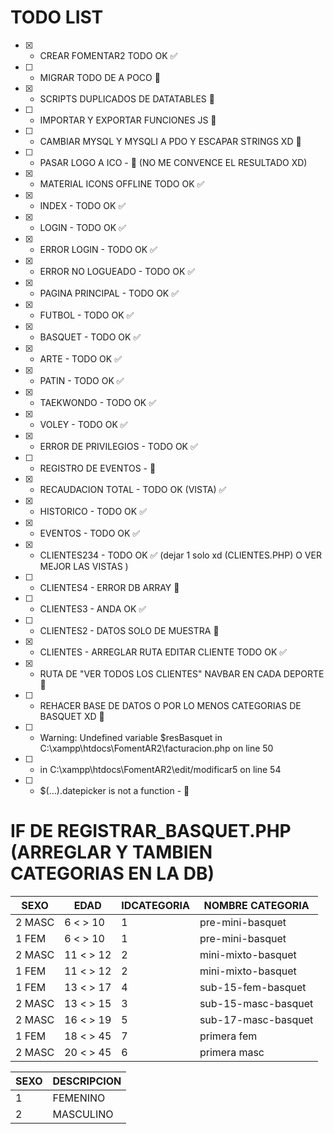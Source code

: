# TODO LIST

- [x] - CREAR FOMENTAR2 TODO OK ✅
- [ ] - MIGRAR TODO DE A POCO 🚧
- [x] - SCRIPTS DUPLICADOS DE DATATABLES 🚧
- [ ] - IMPORTAR Y EXPORTAR FUNCIONES JS 🚧
- [ ] - CAMBIAR MYSQL Y MYSQLI A PDO Y ESCAPAR STRINGS XD 🚧
- [ ] - PASAR LOGO A ICO - 🚧 (NO ME CONVENCE EL RESULTADO XD)
- [x] - MATERIAL ICONS OFFLINE TODO OK ✅
- [x] - INDEX - TODO OK ✅
- [x] - LOGIN - TODO OK ✅
- [x] - ERROR LOGIN - TODO OK ✅
- [x] - ERROR NO LOGUEADO - TODO OK ✅
- [x] - PAGINA PRINCIPAL - TODO OK ✅
- [x] - FUTBOL - TODO OK ✅
- [x] - BASQUET - TODO OK ✅
- [x] - ARTE - TODO OK ✅
- [x] - PATIN - TODO OK ✅
- [x] - TAEKWONDO - TODO OK ✅
- [x] - VOLEY - TODO OK ✅
- [x] - ERROR DE PRIVILEGIOS - TODO OK ✅
- [ ] - REGISTRO DE EVENTOS - 🚧
- [x] - RECAUDACION TOTAL - TODO OK (VISTA) ✅
- [x] - HISTORICO - TODO OK ✅
- [x] - EVENTOS - TODO OK ✅
- [x] - CLIENTES234 - TODO OK ✅ (dejar 1 solo xd (CLIENTES.PHP) O VER MEJOR LAS VISTAS )
- [ ] - CLIENTES4 - ERROR DB ARRAY 🚧
- [ ] - CLIENTES3 - ANDA OK ✅
- [ ] - CLIENTES2 - DATOS SOLO DE MUESTRA 🚧
- [x] - CLIENTES - ARREGLAR RUTA EDITAR CLIENTE TODO OK ✅
- [x] - RUTA DE "VER TODOS LOS CLIENTES" NAVBAR EN CADA DEPORTE 🚧
- [ ] - REHACER BASE DE DATOS O POR LO MENOS CATEGORIAS DE BASQUET XD 🚧

- [ ] - Warning: Undefined variable $resBasquet in C:\xampp\htdocs\FomentAR2\facturacion.php on line 50
- [ ] - in C:\xampp\htdocs\FomentAR2\edit/modificar5 on line 54
- [ ] - $(...).datepicker is not a function - 🚧

# IF DE REGISTRAR_BASQUET.PHP (ARREGLAR Y TAMBIEN CATEGORIAS EN LA DB)

| SEXO   | EDAD      | IDCATEGORIA | NOMBRE CATEGORIA    |
| ------ | --------- | ----------- | ------------------- |
| 2 MASC | 6 < > 10  | 1           | pre-mini-basquet    |
| 1 FEM  | 6 < > 10  | 1           | pre-mini-basquet    |
| 2 MASC | 11 < > 12 | 2           | mini-mixto-basquet  |
| 1 FEM  | 11 < > 12 | 2           | mini-mixto-basquet  |
| 1 FEM  | 13 < > 17 | 4           | sub-15-fem-basquet  |
| 2 MASC | 13 < > 15 | 3           | sub-15-masc-basquet |
| 2 MASC | 16 < > 19 | 5           | sub-17-masc-basquet |
| 1 FEM  | 18 < > 45 | 7           | primera fem         |
| 2 MASC | 20 < > 45 | 6           | primera masc        |

| SEXO | DESCRIPCION |
| ---- | ----------- |
| 1    | FEMENINO    |
| 2    | MASCULINO   |
